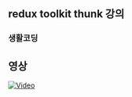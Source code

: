 ## redux toolkit thunk 강의
### 생활코딩

## 영상
[![Video](http://img.youtube.com/vi/K-3sBc2pUJ4/0.jpg)](https://youtu.be/K-3sBc2pUJ4)